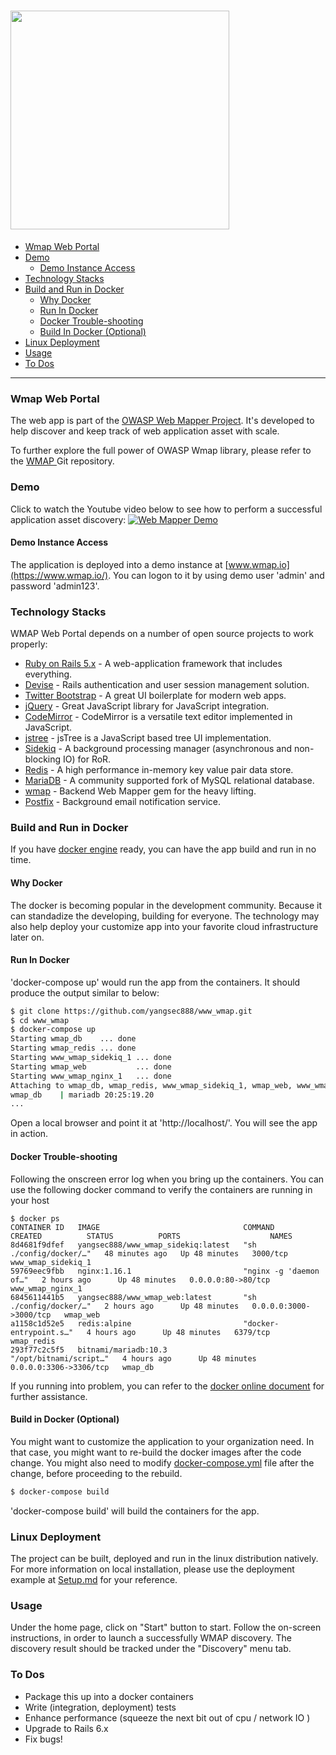 [<img src='/wmap_logo.jpg' width='350' height='350'>](https://github.com/yangsec888/www_wmap)
=====================

- [Wmap Web Portal](#wmap-web-portal)
- [Demo](#demo)
  - [Demo Instance Access](#demo-instance-access)
- [Technology Stacks](#technology-stacks)
- [Build and Run in Docker](#build-and-run-in-docker)
  - [Why Docker](#why-docker)
  - [Run In Docker](#run-in-docker)
  - [Docker Trouble-shooting](#docker-trouble-shooting)
  - [Build In Docker (Optional)](#build-in-docker-optional)
- [Linux Deployment](#linux-deployment)
- [Usage](#usage)
- [To Dos](#to-dos)

---

### Wmap Web Portal

The web app is part of the [OWASP Web Mapper Project](https://www.owasp.org/index.php/OWASP_Web_Mapper_Project). It's developed to help discover and keep track of web application asset with scale.

To further explore the full power of OWASP Wmap library, please refer to the <a href="https://github.com/yangsec888/wmap" target="_blank"> WMAP </a> Git repository.


### Demo

Click to watch the Youtube video below to see how to perform a successful application asset discovery:
[![Web Mapper Demo](https://img.youtube.com/vi/TL1occsk3Fc/0.jpg)](https://www.youtube.com/watch?v=TL1occsk3Fc "Web Mapper Demo")

#### Demo Instance Access
The application is deployed into a demo instance at [www.wmap.io](https://www.wmap.io/). You can logon to it by using demo user 'admin' and password 'admin123'.


### Technology Stacks

WMAP Web Portal depends on a number of open source projects to work properly:

* [Ruby on Rails 5.x](https://rubyonrails.org/) - A web-application framework that includes everything.
* [Devise](https://github.com/plataformatec/devise/wiki) - Rails authentication and user session management solution.
* [Twitter Bootstrap](https://getbootstrap.com/) - A great UI boilerplate for modern web apps.
* [jQuery](https://jquery.com/) - Great JavaScript library for JavaScript integration.
* [CodeMirror](https://codemirror.net/) - CodeMirror is a versatile text editor implemented in JavaScript.
* [jstree](https://www.jstree.com/) -  jsTree is a JavaScript based tree UI implementation.
* [Sidekiq](https://github.com/mperham/sidekiq) - A background processing manager (asynchronous and non-blocking IO) for RoR.
* [Redis](https://redis.io/) - A high performance in-memory key value pair data store.
* [MariaDB](https://mariadb.org/) - A community supported fork of MySQL relational database.
* [wmap](https://github.com/yangsec888/wmap) - Backend Web Mapper gem for the heavy lifting.
* [Postfix](http://www.postfix.org/) - Background email notification service.

### Build and Run in Docker

If you have [docker engine](https://docs.docker.com/install/) ready, you can have the app build and run in no time.

#### Why Docker
The docker is becoming popular in the development community. Because it can standadize the developing, building for everyone. The technology may also help deploy your customize app into your favorite cloud infrastructure later on.

#### Run In Docker

'docker-compose up' would run the app from the containers.
It should produce the output similar to below:
```sh
$ git clone https://github.com/yangsec888/www_wmap.git
$ cd www_wmap
$ docker-compose up
Starting wmap_db    ... done
Starting wmap_redis ... done
Starting www_wmap_sidekiq_1 ... done
Starting wmap_web           ... done
Starting www_wmap_nginx_1   ... done
Attaching to wmap_db, wmap_redis, www_wmap_sidekiq_1, wmap_web, www_wmap_nginx_1
wmap_db    | mariadb 20:25:19.20
...
```
Open a local browser and point it at 'http://localhost/'. You will see the app in action.

#### Docker Trouble-shooting
Following the onscreen error log when you bring up the containers. You can use the following docker command to verify the containers are running in your host
```
$ docker ps
CONTAINER ID   IMAGE                                COMMAND                  CREATED          STATUS          PORTS                    NAMES
8d4681f9dfef   yangsec888/www_wmap_sidekiq:latest   "sh ./config/docker/…"   48 minutes ago   Up 48 minutes   3000/tcp                 www_wmap_sidekiq_1
59769eec9fbb   nginx:1.16.1                         "nginx -g 'daemon of…"   2 hours ago      Up 48 minutes   0.0.0.0:80->80/tcp       www_wmap_nginx_1
6845611441b5   yangsec888/www_wmap_web:latest       "sh ./config/docker/…"   2 hours ago      Up 48 minutes   0.0.0.0:3000->3000/tcp   wmap_web
a1158c1d52e5   redis:alpine                         "docker-entrypoint.s…"   4 hours ago      Up 48 minutes   6379/tcp                 wmap_redis
293f77c2c5f5   bitnami/mariadb:10.3                 "/opt/bitnami/script…"   4 hours ago      Up 48 minutes   0.0.0.0:3306->3306/tcp   wmap_db
```
If you running into problem, you can refer to the [docker online document](https://docs.docker.com) for further assistance.


#### Build in Docker (Optional)   
You might want to customize the application to your organization need. In that case, you might want to re-build the docker images after the code change. You might also need to modify [docker-compose.yml](docker-compose.yml) file after the change, before proceeding to the rebuild.

```sh
$ docker-compose build
```
'docker-compose build' will build the containers for the app.


### Linux Deployment   
The project can be built, deployed and run in the linux distribution natively. For more information on local installation, please use the deployment example at [Setup.md](Setup.md) for your reference.


### Usage
Under the home page, click on "Start" button to start. Follow the on-screen instructions, in order to launch a successfully WMAP discovery. The discovery result should be tracked under the "Discovery" menu tab.


### To Dos

 - Package this up into a docker containers
 - Write (integration, deployment) tests
 - Enhance performance (squeeze the next bit out of cpu / network IO )
 - Upgrade to Rails 6.x
 - Fix bugs!
